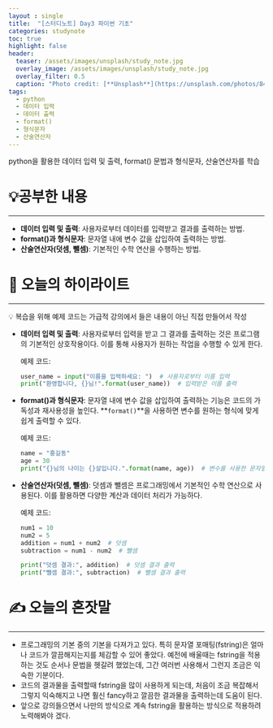 ```yaml
---
layout : single
title:  "[스터디노트] Day3 파이썬 기초"
categories: studynote
toc: true
highlight: false
header:
  teaser: /assets/images/unsplash/study_note.jpg
  overlay_image: /assets/images/unsplash/study_note.jpg
  overlay_filter: 0.5
  caption: "Photo credit: [**Unsplash**](https://unsplash.com/photos/842ofHC6MaI)"
tags:
  - python
  - 데이터 입력
  - 데이터 출력
  - format()
  - 형식문자
  - 산술연산자
---
```


python을 활용한 데이터 입력 및 출력, format() 문법과 형식문자, 산술연산자를 학습

# 💡공부한 내용

---

- **데이터 입력 및 출력**: 사용자로부터 데이터를 입력받고 결과를 출력하는 방법.
- **format()과 형식문자**: 문자열 내에 변수 값을 삽입하여 출력하는 방법.
- **산술연산자(덧셈, 뺄셈)**: 기본적인 수학 연산을 수행하는 방법.

# 📝 오늘의 하이라이트

---

<aside>
💡 복습을 위해 예제 코드는 가급적 강의에서 들은 내용이 아닌 직접 만들어서 작성

</aside>

- **데이터 입력 및 출력**: 사용자로부터 입력을 받고 그 결과를 출력하는 것은 프로그램의 기본적인 상호작용이다. 이를 통해 사용자가 원하는 작업을 수행할 수 있게 한다.
    
    예제 코드:
    
    ```python
    user_name = input("이름을 입력하세요: ")  # 사용자로부터 이름 입력
    print("환영합니다, {}님!".format(user_name))  # 입력받은 이름 출력
    ```
    
- **format()과 형식문자**: 문자열 내에 변수 값을 삽입하여 출력하는 기능은 코드의 가독성과 재사용성을 높인다. **`format()`**을 사용하면 변수를 원하는 형식에 맞게 쉽게 출력할 수 있다.
    
    예제 코드:
    
    ```python
    name = "홍길동"
    age = 30
    print("{}님의 나이는 {}살입니다.".format(name, age))  # 변수를 사용한 문자열 포매팅
    ```
    
- **산술연산자(덧셈, 뺄셈)**: 덧셈과 뺄셈은 프로그래밍에서 기본적인 수학 연산으로 사용된다. 이를 활용하면 다양한 계산과 데이터 처리가 가능하다.
    
    예제 코드:
    
    ```python
    num1 = 10
    num2 = 5
    addition = num1 + num2  # 덧셈
    subtraction = num1 - num2  # 뺄셈
    
    print("덧셈 결과:", addition)  # 덧셈 결과 출력
    print("뺄셈 결과:", subtraction)  # 뺄셈 결과 출력
    ```
    

# ✍️ 오늘의 혼잣말

---

- 프로그래밍의 기본 중의 기본을 다져가고 있다. 특히 문자열 포매팅(fstring)은 얼마나 코드가 깔끔해지는지를 체감할 수 있어 좋았다. 예전에 배울때는 fstring을 적용하는 것도 순서나 문법을 헷갈려 했었는데, 그간 여러번 사용해서 그런지 조금은 익숙한 기분이다.
- 코드의 결과물을 출력할때 fstring을 많이 사용하게 되는데, 처음이 조금 복잡해서 그렇지 익숙해지고 나면 훨신 fancy하고 깔끔한 결과물을 출력하는데 도움이 된다.
- 앞으로 강의들으면서 나만의 방식으로 계속 fstring을 활용하는 방식으로 적용하려 노력해봐야 겠다.